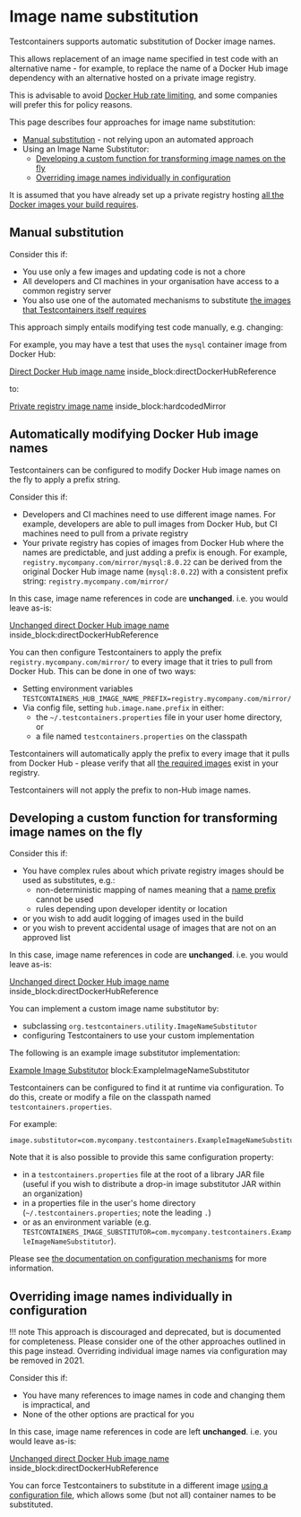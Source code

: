 # Image name substitution

Testcontainers supports automatic substitution of Docker image names.

This allows replacement of an image name specified in test code with an alternative name - for example, to replace the 
name of a Docker Hub image dependency with an alternative hosted on a private image registry.

This is advisable to avoid [Docker Hub rate limiting](../supported_docker_environment/image_registry_rate_limiting.md), and some companies will prefer this for policy reasons.

This page describes four approaches for image name substitution:

* [Manual substitution](#manual-substitution) - not relying upon an automated approach
* Using an Image Name Substitutor:
    * [Developing a custom function for transforming image names on the fly](#developing-a-custom-function-for-transforming-image-names-on-the-fly)
    * [Overriding image names individually in configuration](#overriding-image-names-individually-in-configuration)

It is assumed that you have already set up a private registry hosting [all the Docker images your build requires](../supported_docker_environment/image_registry_rate_limiting.md#which-images-are-used-by-testcontainers).




## Manual substitution

Consider this if:

* You use only a few images and updating code is not a chore
* All developers and CI machines in your organisation have access to a common registry server
* You also use one of the automated mechanisms to substitute [the images that Testcontainers itself requires](../supported_docker_environment/image_registry_rate_limiting.md#which-images-are-used-by-testcontainers)

This approach simply entails modifying test code manually, e.g. changing:

For example, you may have a test that uses the `mysql` container image from Docker Hub:

<!--codeinclude--> 
[Direct Docker Hub image name](../examples/junit4/generic/src/test/java/generic/ImageNameSubstitutionTest.java) inside_block:directDockerHubReference
<!--/codeinclude-->

to:

<!--codeinclude--> 
[Private registry image name](../examples/junit4/generic/src/test/java/generic/ImageNameSubstitutionTest.java) inside_block:hardcodedMirror
<!--/codeinclude-->





## Automatically modifying Docker Hub image names

Testcontainers can be configured to modify Docker Hub image names on the fly to apply a prefix string.

Consider this if:

* Developers and CI machines need to use different image names. For example, developers are able to pull images from Docker Hub, but CI machines need to pull from a private registry
* Your private registry has copies of images from Docker Hub where the names are predictable, and just adding a prefix is enough. 
  For example, `registry.mycompany.com/mirror/mysql:8.0.22` can be derived from the original Docker Hub image name (`mysql:8.0.22`) with a consistent prefix string: `registry.mycompany.com/mirror/`

In this case, image name references in code are **unchanged**.
i.e. you would leave as-is:

<!--codeinclude--> 
[Unchanged direct Docker Hub image name](../examples/junit4/generic/src/test/java/generic/ImageNameSubstitutionTest.java) inside_block:directDockerHubReference
<!--/codeinclude-->

You can then configure Testcontainers to apply the prefix `registry.mycompany.com/mirror/` to every image that it tries to pull from Docker Hub.
This can be done in one of two ways:

* Setting environment variables `TESTCONTAINERS_HUB_IMAGE_NAME_PREFIX=registry.mycompany.com/mirror/`
* Via config file, setting `hub.image.name.prefix` in either:
    * the `~/.testcontainers.properties` file in your user home directory, or
    * a file named `testcontainers.properties` on the classpath
    
Testcontainers will automatically apply the prefix to every image that it pulls from Docker Hub - please verify that all [the required images](./pull_rate_limiting.md#which-images-are-used-by-testcontainers) exist in your registry.

Testcontainers will not apply the prefix to non-Hub image names.



## Developing a custom function for transforming image names on the fly

Consider this if:

* You have complex rules about which private registry images should be used as substitutes, e.g.:
    * non-deterministic mapping of names meaning that a [name prefix](#automatically-modifying-docker-hub-image-names) cannot be used
    * rules depending upon developer identity or location
* or you wish to add audit logging of images used in the build
* or you wish to prevent accidental usage of images that are not on an approved list

In this case, image name references in code are **unchanged**.
i.e. you would leave as-is:

<!--codeinclude--> 
[Unchanged direct Docker Hub image name](../examples/junit4/generic/src/test/java/generic/ImageNameSubstitutionTest.java) inside_block:directDockerHubReference
<!--/codeinclude-->

You can implement a custom image name substitutor by:

* subclassing `org.testcontainers.utility.ImageNameSubstitutor`
* configuring Testcontainers to use your custom implementation

The following is an example image substitutor implementation:

<!--codeinclude--> 
[Example Image Substitutor](../examples/junit4/generic/src/test/java/generic/ExampleImageNameSubstitutor.java) block:ExampleImageNameSubstitutor
<!--/codeinclude-->

Testcontainers can be configured to find it at runtime via configuration.
To do this, create or modify a file on the classpath named `testcontainers.properties`.

For example:

```text tab="src/test/resources/testcontainers.properties"
image.substitutor=com.mycompany.testcontainers.ExampleImageNameSubstitutor
``` 

Note that it is also possible to provide this same configuration property:

* in a `testcontainers.properties` file at the root of a library JAR file (useful if you wish to distribute a drop-in image substitutor JAR within an organization) 
* in a properties file in the user's home directory (`~/.testcontainers.properties`; note the leading `.`)
* or as an environment variable (e.g. `TESTCONTAINERS_IMAGE_SUBSTITUTOR=com.mycompany.testcontainers.ExampleImageNameSubstitutor`).

Please see [the documentation on configuration mechanisms](./configuration.md) for more information.


## Overriding image names individually in configuration

!!! note
    This approach is discouraged and deprecated, but is documented for completeness.
    Please consider one of the other approaches outlined in this page instead.
    Overriding individual image names via configuration may be removed in 2021. 

Consider this if:

* You have many references to image names in code and changing them is impractical, and
* None of the other options are practical for you

In this case, image name references in code are left **unchanged**.
i.e. you would leave as-is:

<!--codeinclude--> 
[Unchanged direct Docker Hub image name](../examples/junit4/generic/src/test/java/generic/ImageNameSubstitutionTest.java) inside_block:directDockerHubReference
<!--/codeinclude-->

You can force Testcontainers to substitute in a different image [using a configuration file](./configuration.md), which allows some (but not all) container names to be substituted. 
